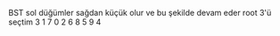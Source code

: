 BST sol düğümler sağdan küçük olur ve bu şekilde devam eder
    root 3'ü seçtim
      3
    1    7
  0  2  6  8
       5      9
      4